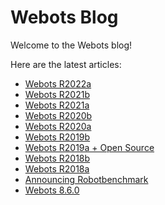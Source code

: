 # Webots Blog

Welcome to the Webots blog!

Here are the latest articles:

- [Webots R2022a](Webots-2022-a-release.md)
- [Webots R2021b](Webots-2021-b-release.md)
- [Webots R2021a](Webots-2021-a-release.md)
- [Webots R2020b](Webots-2020-b-release.md)
- [Webots R2020a](Webots-2020-a-release.md)
- [Webots R2019b](Webots-2019-b-release.md)
- [Webots R2019a + Open Source](Webots-2019-a-release.md)
- [Webots R2018b](Webots-2018-b-release.md)
- [Webots R2018a](Webots-2018-a-release.md)
- [Announcing Robotbenchmark](robotbenchmark.md)
- [Webots 8.6.0](Webots-8-6-0-release.md)
